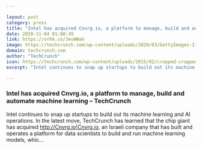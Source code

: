 ```yaml
---

layout: post
category: press
title: "Intel has acquired Cnvrg.io, a platform to manage, build and automate machine learning"
date: 2020-11-04 01:08:39
link: https://vrhk.co/3evWWaU
image: https://techcrunch.com/wp-content/uploads/2020/03/GettyImages-1173239906.jpg?w=711
domain: techcrunch.com
author: "TechCrunch"
icon: https://techcrunch.com/wp-content/uploads/2015/02/cropped-cropped-favicon-gradient.png?w=180
excerpt: "Intel continues to snap up startups to build out its machine learning and AI operations. In the latest move, TechCrunch has learned that the chip giant has acquired <http://Cnvrg.io|Cnvrg.io>, an Israeli company that has built and operates a platform for data scientists to build and run machine learning models, whic…"

---
```


### Intel has acquired Cnvrg.io, a platform to manage, build and automate machine learning – TechCrunch

Intel continues to snap up startups to build out its machine learning and AI operations. In the latest move, TechCrunch has learned that the chip giant has acquired <http://Cnvrg.io|Cnvrg.io>, an Israeli company that has built and operates a platform for data scientists to build and run machine learning models, whic…